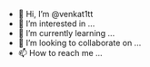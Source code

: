 - 👋 Hi, I’m @venkat1tt
- 👀 I’m interested in ...
- 🌱 I’m currently learning ...
- 💞️ I’m looking to collaborate on ...
- 📫 How to reach me ...

<!---
venkat1tt/venkat1tt is a ✨ special ✨ repository because its `README.md` (this file) appears on your GitHub profile.
You can click the Preview link to take a look at your changes.
--->
